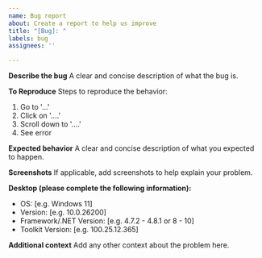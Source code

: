 ```yaml
---
name: Bug report
about: Create a report to help us improve
title: "[Bug]: "
labels: bug
assignees: ''

---
```


**Describe the bug**
A clear and concise description of what the bug is.

**To Reproduce**
Steps to reproduce the behavior:
1. Go to '...'
2. Click on '....'
3. Scroll down to '....'
4. See error

**Expected behavior**
A clear and concise description of what you expected to happen.

**Screenshots**
If applicable, add screenshots to help explain your problem.

**Desktop (please complete the following information):**
 - OS: [e.g. Windows 11]
 - Version: [e.g. 10.0.26200]
 - Framework/.NET Version: [e.g. 4.7.2 - 4.8.1 or 8 - 10] 
 - Toolkit Version: [e.g. 100.25.12.365]

**Additional context**
Add any other context about the problem here.
